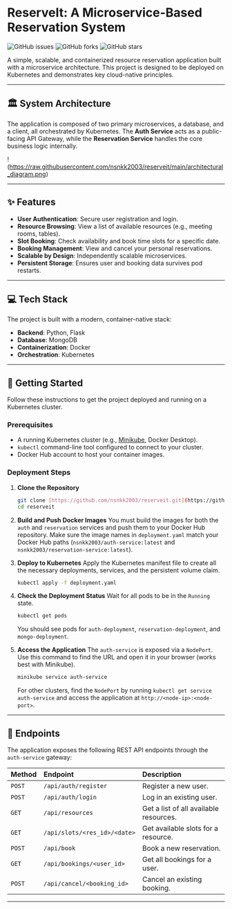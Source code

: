 # ReserveIt: A Microservice-Based Reservation System

![GitHub issues](https://img.shields.io/github/issues/nsnkk2003/reserveit) ![GitHub forks](https://img.shields.io/github/forks/nsnkk2003/reserveit) ![GitHub stars](https://img.shields.io/github/stars/nsnkk2003/reserveit)

A simple, scalable, and containerized resource reservation application built with a microservice architecture. This project is designed to be deployed on Kubernetes and demonstrates key cloud-native principles.

***

## 🏛️ System Architecture

The application is composed of two primary microservices, a database, and a client, all orchestrated by Kubernetes. The **Auth Service** acts as a public-facing API Gateway, while the **Reservation Service** handles the core business logic internally.

!(https://raw.githubusercontent.com/nsnkk2003/reserveit/main/architectural_diagram.png)

***

## ✨ Features

- **User Authentication**: Secure user registration and login.
- **Resource Browsing**: View a list of available resources (e.g., meeting rooms, tables).
- **Slot Booking**: Check availability and book time slots for a specific date.
- **Booking Management**: View and cancel your personal reservations.
- **Scalable by Design**: Independently scalable microservices.
- **Persistent Storage**: Ensures user and booking data survives pod restarts.

***

## 💻 Tech Stack

The project is built with a modern, container-native stack:

- **Backend**: Python, Flask
- **Database**: MongoDB
- **Containerization**: Docker
- **Orchestration**: Kubernetes

***

## 🚀 Getting Started

Follow these instructions to get the project deployed and running on a Kubernetes cluster.

### Prerequisites

- A running Kubernetes cluster (e.g., [Minikube](https://minikube.sigs.k8s.io/docs/start/), Docker Desktop).
- `kubectl` command-line tool configured to connect to your cluster.
- Docker Hub account to host your container images.

### Deployment Steps

1.  **Clone the Repository**
    ```bash
    git clone [https://github.com/nsnkk2003/reserveit.git](https://github.com/nsnkk2003/reserveit.git)
    cd reserveit
    ```

2.  **Build and Push Docker Images**
    You must build the images for both the `auth` and `reservation` services and push them to your Docker Hub repository. Make sure the image names in `deployment.yaml` match your Docker Hub paths (`nsnkk2003/auth-service:latest` and `nsnkk2003/reservation-service:latest`).

3.  **Deploy to Kubernetes**
    Apply the Kubernetes manifest file to create all the necessary deployments, services, and the persistent volume claim.
    ```bash
    kubectl apply -f deployment.yaml
    ```

4.  **Check the Deployment Status**
    Wait for all pods to be in the `Running` state.
    ```bash
    kubectl get pods
    ```
    You should see pods for `auth-deployment`, `reservation-deployment`, and `mongo-deployment`.

5.  **Access the Application**
    The `auth-service` is exposed via a `NodePort`. Use this command to find the URL and open it in your browser (works best with Minikube).
    ```bash
    minikube service auth-service
    ```
    For other clusters, find the `NodePort` by running `kubectl get service auth-service` and access the application at `http://<node-ip>:<node-port>`.

***

## 🔌 Endpoints

The application exposes the following REST API endpoints through the `auth-service` gateway:

| Method | Endpoint                    | Description                           |
| :----- | :-------------------------- | :------------------------------------ |
| `POST` | `/api/auth/register`        | Register a new user.                  |
| `POST` | `/api/auth/login`           | Log in an existing user.              |
| `GET`  | `/api/resources`            | Get a list of all available resources.|
| `GET`  | `/api/slots/<res_id>/<date>`| Get available slots for a resource.   |
| `POST` | `/api/book`                 | Book a new reservation.               |
| `GET`  | `/api/bookings/<user_id>`   | Get all bookings for a user.          |
| `POST` | `/api/cancel/<booking_id>`  | Cancel an existing booking.           |

***



